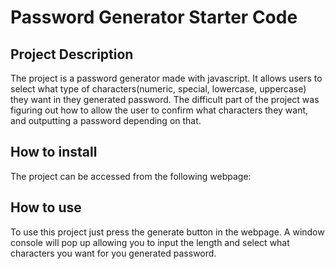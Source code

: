 # Password Generator Starter Code

## Project Description
The project is a password generator made with javascript. It allows users to select what type of characters(numeric, special, lowercase, uppercase) they want in they generated password. The difficult part of the project was figuring out how to allow the user to confirm what characters they want, and outputting a password depending on that.

## How to install
The project can be accessed from the following webpage: 

## How to use
To use this project just press the generate button in the webpage. A window console will pop up allowing you to input the length and select what characters you want for you generated password.